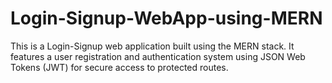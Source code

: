 # Login-Signup-WebApp-using-MERN
This is a Login-Signup web application built using the MERN stack. It features a user registration and authentication system using JSON Web Tokens (JWT) for secure access to protected routes.
